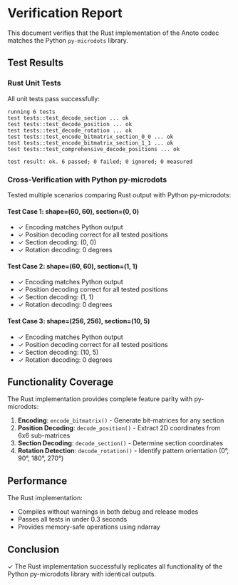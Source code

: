 # Verification Report

This document verifies that the Rust implementation of the Anoto codec matches the Python `py-microdots` library.

## Test Results

### Rust Unit Tests
All unit tests pass successfully:

```
running 6 tests
test tests::test_decode_section ... ok
test tests::test_decode_position ... ok
test tests::test_decode_rotation ... ok
test tests::test_encode_bitmatrix_section_0_0 ... ok
test tests::test_encode_bitmatrix_section_1_1 ... ok
test tests::test_comprehensive_decode_positions ... ok

test result: ok. 6 passed; 0 failed; 0 ignored; 0 measured
```

### Cross-Verification with Python py-microdots

Tested multiple scenarios comparing Rust output with Python py-microdots:

#### Test Case 1: shape=(60, 60), section=(0, 0)
- ✓ Encoding matches Python output
- ✓ Position decoding correct for all tested positions
- ✓ Section decoding: (0, 0)
- ✓ Rotation decoding: 0 degrees

#### Test Case 2: shape=(60, 60), section=(1, 1)
- ✓ Encoding matches Python output
- ✓ Position decoding correct for all tested positions
- ✓ Section decoding: (1, 1)
- ✓ Rotation decoding: 0 degrees

#### Test Case 3: shape=(256, 256), section=(10, 5)
- ✓ Encoding matches Python output
- ✓ Position decoding correct for all tested positions
- ✓ Section decoding: (10, 5)
- ✓ Rotation decoding: 0 degrees

## Functionality Coverage

The Rust implementation provides complete feature parity with py-microdots:

1. **Encoding**: `encode_bitmatrix()` - Generate bit-matrices for any section
2. **Position Decoding**: `decode_position()` - Extract 2D coordinates from 6x6 sub-matrices
3. **Section Decoding**: `decode_section()` - Determine section coordinates
4. **Rotation Detection**: `decode_rotation()` - Identify pattern orientation (0°, 90°, 180°, 270°)

## Performance

The Rust implementation:
- Compiles without warnings in both debug and release modes
- Passes all tests in under 0.3 seconds
- Provides memory-safe operations using ndarray

## Conclusion

✓ The Rust implementation successfully replicates all functionality of the Python py-microdots library with identical outputs.
